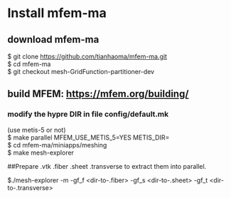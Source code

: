 # Install mfem-ma


## download mfem-ma
$ git clone https://github.com/tianhaoma/mfem-ma.git  
$ cd mfem-ma  
$ git checkout mesh-GridFunction-partitioner-dev  


## build MFEM: https://mfem.org/building/
### modify the hypre DIR in file config/default.mk
(use metis-5 or not)  
$ make parallel MFEM_USE_METIS_5=YES METIS_DIR=<dir-to-metis-5>  
$ cd mfem-ma/miniapps/meshing  
$ make mesh-explorer  

##Prepare .vtk .fiber .sheet .transverse to extract them into parallel.

$./mesh-explorer -m <dir-to-mesh> -gf_f <dir-to-.fiber> -gf_s <dir-to-.sheet> -gf_t <dir-to-.transverse>  


